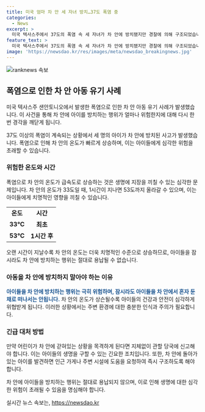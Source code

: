```yaml
---
title: 미국 엄마 차 안 세 자녀 방치…37도 폭염 중
categories:
  - News
excerpt: >
  미국 텍사스주에서 37도의 폭염 속 세 자녀가 차 안에 방치됐지만 경찰에 의해 구조되었습니다. 아이들은 1개월, 2살, 4살이었으며, 차 안의 온도가 33도일 때 1시간 후 53도로 올라갈 수 있다는 사실이 알려졌습니다. 엄마는 쇼핑하러 가다가 아이들을 차 안에 두고 온 채 경찰에 체포됐으며, 다행히 아이들은 건강에 이상이 없었습니다. (150자)
feature_text: >
  미국 텍사스주에서 37도의 폭염 속 세 자녀가 차 안에 방치됐지만 경찰에 의해 구조되었습니다. 아이들은 1개월, 2살, 4살이었으며, 차 안의 온도가 33도일 때 1시간 후 53도로 올라갈 수 있다는 사실이 알려졌습니다. 엄마는 쇼핑하러 가다가 아이들을 차 안에 두고 온 채 경찰에 체포됐으며, 다행히 아이들은 건강에 이상이 없었습니다. (150자)
image: 'https://newsdao.kr/res/images/meta/newsdao_breakingnews.jpg'
---
```


<p><img src="https://newsdao.kr/res/images/meta/newsdao_breakingnews.jpg" alt="ranknews 속보" /></p>

<h2 data-ke-size="size26">폭염으로 인한 차 안 아동 유기 사례</h2>

<p>미국 텍사스주 샌안토니오에서 발생한 폭염으로 인한 차 안 아동 유기 사례가 발생했습니다. 이 사건을 통해 차 안에 아이를 방치하는 행위가 얼마나 위험한지에 대해 다시 한번 경각을 깨닫게 됩니다.</p>

<p data-ke-size="size16">37도 이상의 폭염이 계속되는 상황에서 세 명의 아이가 차 안에 방치된 사고가 발생했습니다. 폭염으로 인해 차 안의 온도가 빠르게 상승하며, 이는 아이들에게 심각한 위험을 초래할 수 있습니다.</p>

<h3>위험한 온도와 시간</h3>

<p>폭염으로 차 안의 온도가 급속도로 상승하는 것은 생명에 지장을 끼칠 수 있는 심각한 문제입니다. 차 안의 온도가 33도일 때, 1시간이 지나면 53도까지 올라갈 수 있으며, 이는 아이들에게 치명적인 영향을 끼칠 수 있습니다.</p>

<table>
    <tr>
        <td style="text-align: center; height: 17px;"><b>온도</b></td>
        <td style="text-align: center; height: 17px;"><b>시간</b></td>
    </tr>
    <tr>
        <td style="text-align: center; height: 17px;"><b>33°C</b></td>
        <td style="text-align: center; height: 17px;"><b>최초</b></td>
    </tr>
    <tr>
        <td style="text-align: center; height: 17px;"><b>53°C</b></td>
        <td style="text-align: center; height: 17px;"><b>1시간 후</b></td>
    </tr>
</table>

<p data-ke-size="size16">오랜 시간이 지날수록 차 안의 온도는 더욱 치명적인 수준으로 상승하므로, 아이들을 잠시라도 차 안에 방치하는 행위는 절대로 용납될 수 없습니다.</p>

<h3>아동을 차 안에 방치하지 말아야 하는 이유</h3>

<p><b><span style="color: #1a5490;">아이들을 차 안에 방치하는 행위는 극히 위험하며, 잠시라도 아이들을 차 안에서 혼자 둔 채로 떠나서는 안됩니다.</span></b> 차 안의 온도가 상슨될수록 아이들의 건강과 안전이 심각하게 위협받게 됩니다. 이러한 상황에서는 주변 환경에 대한 충분한 인식과 주의가 필요합니다.</p>

<h3>긴급 대처 방법</h3>

<p>만약 어린이가 차 안에 갇혀있는 상황을 목격하게 된다면 지체없이 관할 당국에 신고해야 합니다. 이는 아이들의 생명을 구할 수 있는 긴요한 조치입니다. 또한, 차 안에 돌아가 있는 아이를 발견하면 인근 가게나 주변 시설에 도움을 요청하여 즉시 구조하도록 해야 합니다.</p>

<p data-ke-size="size16">차 안에 아이들을 방치하는 행위는 절대로 용납되지 않으며, 이로 인해 생명에 대한 심각한 위험이 초래될 수 있음을 명심해야 합니다.</p>
실시간 뉴스 속보는, <a href="https://newsdao.kr" rel="dofollow">https://newsdao.kr</a>



